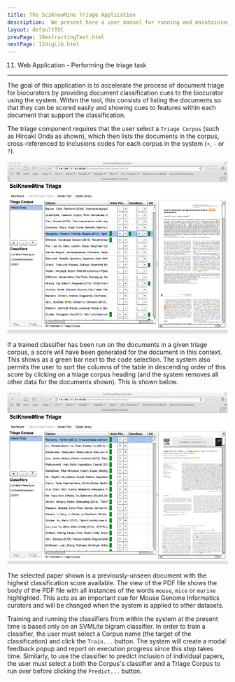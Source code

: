 ```yaml
---
title: The SciKnowMine Triage Application
description:  We present here a user manual for running and maintaining a web-based system for peforming document triage given a corpus of PDF files. We will describe processes for installation, execution and maintenance of the system. 
layout: defaultTOC
prevPage: 10extractingText.html
nextPage: 12digLib.html
---
```


11. Web Application - Performing the triage task
---

The goal of this application is to accelerate the process of document triage for 
biocurators by providing document classification cues to the biocurator using the 
system. Within the tool, this consists of listing the documents so that they can be 
scored easily and showing cues to features within each document that support the 
classification. 

The triage component requires that the user select a `Triage Corpus` (such as Hiroaki 
Onda as shown), which then lists the documents in the corpus, cross-referenced to inclusions 
codes for each corpus in the system (`+`, `-` or `?`). 

[![](images/triage-1.jpg)](images/triage-1.jpg)

If a trained classifier has been  run on the documents in a given triage corpus, 
a score will have been generated for the 
document in this context. This shows as a green bar next to the code selection. The 
system also permits the user to sort the columns of the table in descending order of 
this score by clicking on a triage corpus heading (and the system removes all other data 
for the documents shown). This is shown below.

[![](images/triage-2.jpg)](images/triage-2.jpg)

The selected paper shown is a previously-unseen document with the highest classification 
score available. The view of the PDF file shows the body of the PDF file with all 
instances of the words `mouse`, `mice` or `murine` highlighted. This acts as an important 
cue for Mouse Genome Informatics curators and will be changed when the system is applied 
to other datasets. 

Training and running the classifiers from within the system at the present time is 
based only on an SVMLite bigram classifier. In order to train a classifier, the user must 
select a Corpus name (the target of the classification) and click the `Train...` button. 
The system will create a modal feedback popup and report on execution progress since this 
step takes time. Similarly, to use the classifier to predict inclusion of individual 
papers, the user must select a both the Corpus's classifier and a Triage Corpus to run 
over before clicking the `Predict...` button.
